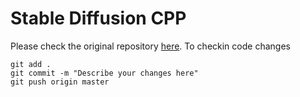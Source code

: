 # Stable Diffusion CPP

Please check the original repository [here](https://github.com/leejet/stable-diffusion.cpp). To checkin code changes
```
git add .
git commit -m "Describe your changes here"
git push origin master
```